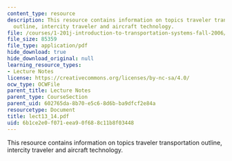 ```yaml
---
content_type: resource
description: This resource contains information on topics traveler transportation
  outline, intercity traveler and aircraft technology.
file: /courses/1-201j-introduction-to-transportation-systems-fall-2006/6b1ce2e0f071eea90f688c11b8f03448_lect13_14.pdf
file_size: 85359
file_type: application/pdf
hide_download: true
hide_download_original: null
learning_resource_types:
- Lecture Notes
license: https://creativecommons.org/licenses/by-nc-sa/4.0/
ocw_type: OCWFile
parent_title: Lecture Notes
parent_type: CourseSection
parent_uid: 602765da-8b70-e5c6-8d6b-ba9dfcf2e84a
resourcetype: Document
title: lect13_14.pdf
uid: 6b1ce2e0-f071-eea9-0f68-8c11b8f03448
---
```

This resource contains information on topics traveler transportation outline, intercity traveler and aircraft technology.